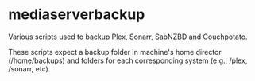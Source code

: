 # mediaserverbackup
Various scripts used to backup Plex, Sonarr, SabNZBD and Couchpotato.

These scripts expect a backup folder in machine's home director (/home/backups) and folders for each corresponding system (e.g., /plex, /sonarr, etc).
